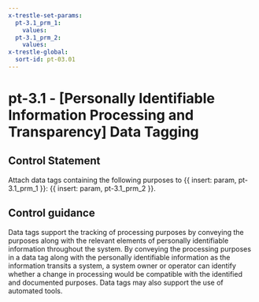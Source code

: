 ```yaml
---
x-trestle-set-params:
  pt-3.1_prm_1:
    values:
  pt-3.1_prm_2:
    values:
x-trestle-global:
  sort-id: pt-03.01
---
```


# pt-3.1 - \[Personally Identifiable Information Processing and Transparency\] Data Tagging

## Control Statement

Attach data tags containing the following purposes to {{ insert: param, pt-3.1_prm_1 }}: {{ insert: param, pt-3.1_prm_2 }}.

## Control guidance

Data tags support the tracking of processing purposes by conveying the purposes along with the relevant elements of personally identifiable information throughout the system. By conveying the processing purposes in a data tag along with the personally identifiable information as the information transits a system, a system owner or operator can identify whether a change in processing would be compatible with the identified and documented purposes. Data tags may also support the use of automated tools.
